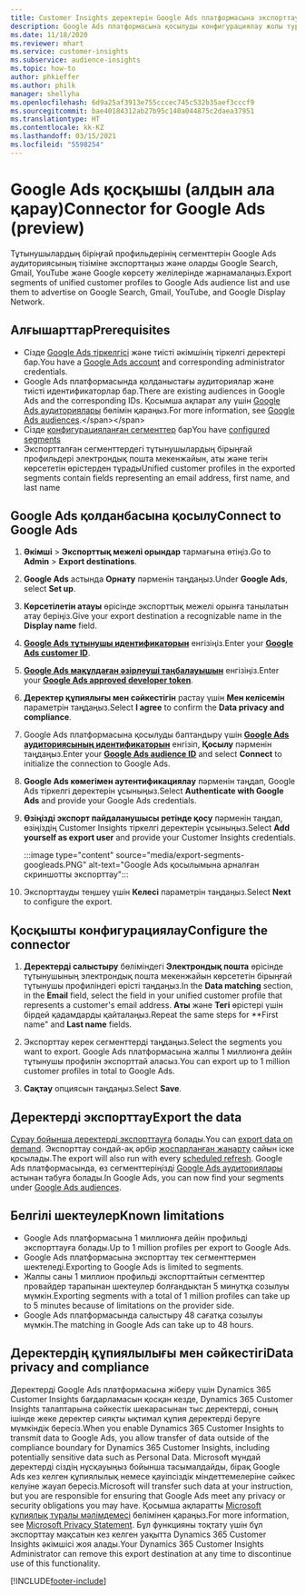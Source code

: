 ```yaml
---
title: Customer Insights деректерін Google Ads платформасына экспорттау
description: Google Ads платформасына қосылуды конфигурациялау жолы туралы ақпарат.
ms.date: 11/18/2020
ms.reviewer: mhart
ms.service: customer-insights
ms.subservice: audience-insights
ms.topic: how-to
author: phkieffer
ms.author: philk
manager: shellyha
ms.openlocfilehash: 6d9a25af3913e755cccec745c532b35aef3cccf9
ms.sourcegitcommit: bae40184312ab27b95c140a044875c2daea37951
ms.translationtype: HT
ms.contentlocale: kk-KZ
ms.lasthandoff: 03/15/2021
ms.locfileid: "5598254"
---
```

# <a name="connector-for-google-ads-preview"></a><span data-ttu-id="329f0-103">Google Ads қосқышы (алдын ала қарау)</span><span class="sxs-lookup"><span data-stu-id="329f0-103">Connector for Google Ads (preview)</span></span>

<span data-ttu-id="329f0-104">Тұтынушылардың біріңғай профильдерінің сегменттерін Google Ads аудиториясының тізіміне экспорттаңыз және оларды Google Search, Gmail, YouTube және Google көрсету желілерінде жарнамалаңыз.</span><span class="sxs-lookup"><span data-stu-id="329f0-104">Export segments of unified customer profiles to Google Ads audience list and use them to advertise on Google Search, Gmail, YouTube, and Google Display Network.</span></span> 

## <a name="prerequisites"></a><span data-ttu-id="329f0-105">Алғышарттар</span><span class="sxs-lookup"><span data-stu-id="329f0-105">Prerequisites</span></span>

-   <span data-ttu-id="329f0-106">Сізде [Google Ads тіркелгісі](https://ads.google.com/) және тиісті әкімшінің тіркелгі деректері бар.</span><span class="sxs-lookup"><span data-stu-id="329f0-106">You have a [Google Ads account](https://ads.google.com/) and corresponding administrator credentials.</span></span>
-   <span data-ttu-id="329f0-107">Google Ads платформасында қолданыстағы аудиториялар және тиісті идентификаторлар бар.</span><span class="sxs-lookup"><span data-stu-id="329f0-107">There are existing audiences in Google Ads and the corresponding IDs.</span></span> <span data-ttu-id="329f0-108">Қосымша ақпарат алу үшін [Google Ads аудиториялары](https://support.google.com/google-ads/answer/7558048?hl=en#:~:text=Audience%20lists%20is%20a%20section,Display%20Network%20through%20remarketing%20campaigns.) бөлімін қараңыз.</span><span class="sxs-lookup"><span data-stu-id="329f0-108">For more information, see [Google Ads audiences](https://support.google.com/google-ads/answer/7558048?hl=en#:~:text=Audience%20lists%20is%20a%20section,Display%20Network%20through%20remarketing%20campaigns.).</span></span>
-   <span data-ttu-id="329f0-109">Сізде [конфигурацияланған сегменттер](segments.md) бар</span><span class="sxs-lookup"><span data-stu-id="329f0-109">You have [configured segments](segments.md)</span></span>
-   <span data-ttu-id="329f0-110">Экспортталған сегменттердегі тұтынушылардың бірыңғай профильдері электрондық пошта мекенжайын, аты және тегін көрсететін өрістерден тұрады</span><span class="sxs-lookup"><span data-stu-id="329f0-110">Unified customer profiles in the exported segments contain fields representing an email address, first name, and last name</span></span>

## <a name="connect-to-google-ads"></a><span data-ttu-id="329f0-111">Google Ads қолданбасына қосылу</span><span class="sxs-lookup"><span data-stu-id="329f0-111">Connect to Google Ads</span></span>

1. <span data-ttu-id="329f0-112">**Әкімші** > **Экспорттық межелі орындар** тармағына өтіңіз.</span><span class="sxs-lookup"><span data-stu-id="329f0-112">Go to **Admin** > **Export destinations**.</span></span>

1. <span data-ttu-id="329f0-113">**Google Ads** астында **Орнату** пәрменін таңдаңыз.</span><span class="sxs-lookup"><span data-stu-id="329f0-113">Under **Google Ads**, select **Set up**.</span></span>

1. <span data-ttu-id="329f0-114">**Көрсетілетін атауы** өрісінде экспорттық межелі орынға танылатын атау беріңіз.</span><span class="sxs-lookup"><span data-stu-id="329f0-114">Give your export destination a recognizable name in the **Display name** field.</span></span>

1. <span data-ttu-id="329f0-115">**[Google Ads тұтынушы идентификаторын](https://support.google.com/google-ads/answer/1704344)** енгізіңіз.</span><span class="sxs-lookup"><span data-stu-id="329f0-115">Enter your **[Google Ads customer ID](https://support.google.com/google-ads/answer/1704344)**.</span></span>

1. <span data-ttu-id="329f0-116">**[Google Ads мақұлдаған әзірлеуші таңбалауышын](https://developers.google.com/google-ads/api/docs/first-call/dev-token)** енгізіңіз.</span><span class="sxs-lookup"><span data-stu-id="329f0-116">Enter your **[Google Ads approved developer token](https://developers.google.com/google-ads/api/docs/first-call/dev-token)**.</span></span>

1. <span data-ttu-id="329f0-117">**Деректер құпиялығы мен сәйкестігін** растау үшін **Мен келісемін** параметрін таңдаңыз.</span><span class="sxs-lookup"><span data-stu-id="329f0-117">Select **I agree** to confirm the **Data privacy and compliance**.</span></span>

1. <span data-ttu-id="329f0-118">Google Ads платформасына қосылуды баптандыру үшін **[Google Ads аудиториясының идентификаторын](https://support.google.com/google-ads/answer/7558048?hl=en#:~:text=Audience%20lists%20is%20a%20section,Display%20Network%20through%20remarketing%20campaigns.)** енгізіп, **Қосылу** пәрменін таңдаңыз.</span><span class="sxs-lookup"><span data-stu-id="329f0-118">Enter your **[Google Ads audience ID](https://support.google.com/google-ads/answer/7558048?hl=en#:~:text=Audience%20lists%20is%20a%20section,Display%20Network%20through%20remarketing%20campaigns.)** and select **Connect** to initialize the connection to Google Ads.</span></span>

1. <span data-ttu-id="329f0-119">**Google Ads көмегімен аутентификациялау** пәрменін таңдап, Google Ads тіркелгі деректерін ұсыныңыз.</span><span class="sxs-lookup"><span data-stu-id="329f0-119">Select **Authenticate with Google Ads** and provide your Google Ads credentials.</span></span>

1. <span data-ttu-id="329f0-120">**Өзіңізді экспорт пайдаланушысы ретінде қосу** пәрменін таңдап, өзіңіздің Customer Insights тіркелгі деректерін ұсыныңыз.</span><span class="sxs-lookup"><span data-stu-id="329f0-120">Select **Add yourself as export user** and provide your Customer Insights credentials.</span></span>

   :::image type="content" source="media/export-segments-googleads.PNG" alt-text="Google Ads қосылымына арналған скриншотты экспорттау":::

1. <span data-ttu-id="329f0-122">Экспорттауды теңшеу үшін **Келесі** параметрін таңдаңыз.</span><span class="sxs-lookup"><span data-stu-id="329f0-122">Select **Next** to configure the export.</span></span>

## <a name="configure-the-connector"></a><span data-ttu-id="329f0-123">Қосқышты конфигурациялау</span><span class="sxs-lookup"><span data-stu-id="329f0-123">Configure the connector</span></span>

1. <span data-ttu-id="329f0-124">**Деректерді салыстыру** бөліміндегі **Электрондық пошта** өрісінде тұтынушының электрондық пошта мекенжайын көрсететін бірыңғай тұтынушы профиліндегі өрісті таңдаңыз.</span><span class="sxs-lookup"><span data-stu-id="329f0-124">In the **Data matching** section, in the **Email** field, select the field in your unified customer profile that represents a customer's email address.</span></span> <span data-ttu-id="329f0-125">**Аты** және **Тегі** өрістері үшін бірдей қадамдарды қайталаңыз.</span><span class="sxs-lookup"><span data-stu-id="329f0-125">Repeat the same steps for \*\*First name" and **Last name** fields.</span></span>

1. <span data-ttu-id="329f0-126">Экспорттау керек сегменттерді таңдаңыз.</span><span class="sxs-lookup"><span data-stu-id="329f0-126">Select the segments you want to export.</span></span> <span data-ttu-id="329f0-127">Google Ads платформасына жалпы 1 миллионға дейін тұтынушы профилін экспорттай аласыз.</span><span class="sxs-lookup"><span data-stu-id="329f0-127">You can export up to 1 million customer profiles in total to Google Ads.</span></span>

1. <span data-ttu-id="329f0-128">**Сақтау** опциясын таңдаңыз.</span><span class="sxs-lookup"><span data-stu-id="329f0-128">Select **Save**.</span></span>

## <a name="export-the-data"></a><span data-ttu-id="329f0-129">Деректерді экспорттау</span><span class="sxs-lookup"><span data-stu-id="329f0-129">Export the data</span></span>

<span data-ttu-id="329f0-130">[Сұрау бойынша деректерді экспорттауға](export-destinations.md) болады.</span><span class="sxs-lookup"><span data-stu-id="329f0-130">You can [export data on demand](export-destinations.md).</span></span> <span data-ttu-id="329f0-131">Экспорттау сондай-ақ әрбір [жоспарланған жаңарту](system.md#schedule-tab) сайын іске қосылады.</span><span class="sxs-lookup"><span data-stu-id="329f0-131">The export will also run with every [scheduled refresh](system.md#schedule-tab).</span></span> <span data-ttu-id="329f0-132">Google Ads платформасында, өз сегменттеріңізді [Google Ads аудиториялары](https://support.google.com/google-ads/answer/7558048?hl=en/) астынан табуға болады.</span><span class="sxs-lookup"><span data-stu-id="329f0-132">In Google Ads, you can now find your segments under [Google Ads audiences](https://support.google.com/google-ads/answer/7558048?hl=en/).</span></span>

## <a name="known-limitations"></a><span data-ttu-id="329f0-133">Белгілі шектеулер</span><span class="sxs-lookup"><span data-stu-id="329f0-133">Known limitations</span></span>

- <span data-ttu-id="329f0-134">Google Ads платформасына 1 миллионға дейін профильді экспорттауға болады.</span><span class="sxs-lookup"><span data-stu-id="329f0-134">Up to 1 million profiles per export to Google Ads.</span></span>
- <span data-ttu-id="329f0-135">Google Ads платформасына экспорттау тек сегменттермен шектеледі.</span><span class="sxs-lookup"><span data-stu-id="329f0-135">Exporting to Google Ads is limited to segments.</span></span>
- <span data-ttu-id="329f0-136">Жалпы саны 1 миллион профильді экспорттайтын сегменттер провайдер тарапынан шектеулер болғандықтан 5 минутқа созылуы мүмкін.</span><span class="sxs-lookup"><span data-stu-id="329f0-136">Exporting segments with a total of 1 million profiles can take up to 5 minutes because of limitations on the provider side.</span></span> 
- <span data-ttu-id="329f0-137">Google Ads платформасында салыстыру 48 сағатқа созылуы мүмкін.</span><span class="sxs-lookup"><span data-stu-id="329f0-137">The matching in Google Ads can take up to 48 hours.</span></span>

## <a name="data-privacy-and-compliance"></a><span data-ttu-id="329f0-138">Деректердің құпиялылығы мен сәйкестігі</span><span class="sxs-lookup"><span data-stu-id="329f0-138">Data privacy and compliance</span></span>

<span data-ttu-id="329f0-139">Деректерді Google Ads платформасына жіберу үшін Dynamics 365 Customer Insights бағдарламасын қосқан кезде, Dynamics 365 Customer Insights талаптарына сәйкестік шекарасынан тыс деректерді, соның ішінде жеке деректер сияқты ықтимал құпия деректерді беруге мүмкіндік бересіз.</span><span class="sxs-lookup"><span data-stu-id="329f0-139">When you enable Dynamics 365 Customer Insights to transmit data to Google Ads, you allow transfer of data outside of the compliance boundary for Dynamics 365 Customer Insights, including potentially sensitive data such as Personal Data.</span></span> <span data-ttu-id="329f0-140">Microsoft мұндай деректерді сіздің нұсқауыңыз бойынша тасымалдайды, бірақ Google Ads кез келген құпиялылық немесе қауіпсіздік міндеттемелеріне сәйкес келуіне жауап бересіз.</span><span class="sxs-lookup"><span data-stu-id="329f0-140">Microsoft will transfer such data at your instruction, but you are responsible for ensuring that Google Ads meet any privacy or security obligations you may have.</span></span> <span data-ttu-id="329f0-141">Қосымша ақпаратты [Microsoft құпиялық туралы мәлімдемесі](https://go.microsoft.com/fwlink/?linkid=396732) бөлімінен қараңыз.</span><span class="sxs-lookup"><span data-stu-id="329f0-141">For more information, see [Microsoft Privacy Statement](https://go.microsoft.com/fwlink/?linkid=396732).</span></span>
<span data-ttu-id="329f0-142">Бұл функцияны тоқтату үшін бұл экспорттау мақсатын кез келген уақытта Dynamics 365 Customer Insights әкімшісі жоя алады.</span><span class="sxs-lookup"><span data-stu-id="329f0-142">Your Dynamics 365 Customer Insights Administrator can remove this export destination at any time to discontinue use of this functionality.</span></span>


[!INCLUDE[footer-include](../includes/footer-banner.md)]